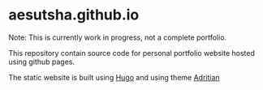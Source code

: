# aesutsha.github.io
Note: This is currently work in progress, not a complete portfolio.

This repository contain source code for personal portfolio website hosted using github pages.

The static website is built using [Hugo][1] and using theme [Adritian][2]



[1]: https://gohugo.io/
[2]: https://themes.gohugo.io/themes/adritian-free-hugo-theme/
